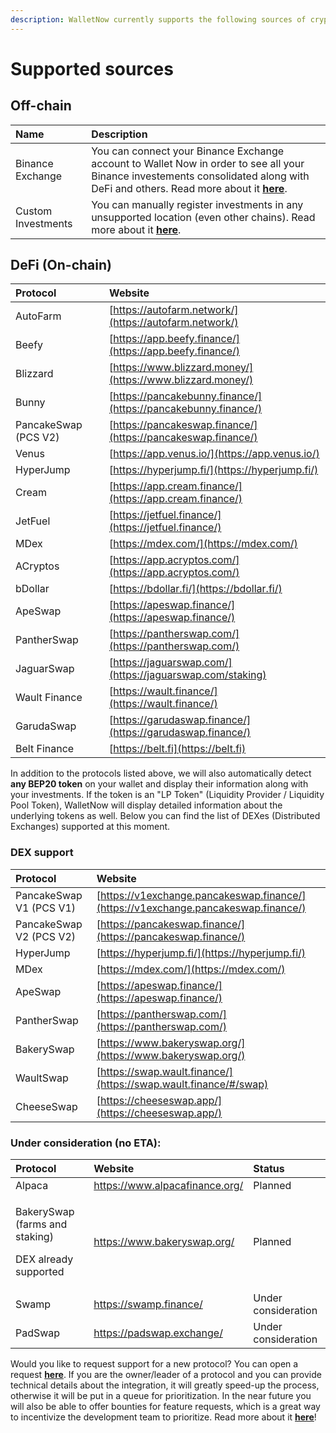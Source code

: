 ```yaml
---
description: WalletNow currently supports the following sources of crypto investments
---
```


# Supported sources

## Off-chain

| Name | Description |
| :--- | :--- |
| Binance Exchange | You can connect your Binance Exchange account to Wallet Now in order to see all your Binance investements consolidated along with DeFi and others. Read more about it [**here**](features/binance-exchange-integration.md). |
| Custom Investments | You can manually register investments in any unsupported location \(even other chains\). Read more about it [**here**](features/custom-investments.md). |

## DeFi \(On-chain\)

| Protocol | Website |
| :--- | :--- |
| AutoFarm | [https://autofarm.network/](https://autofarm.network/) |
| Beefy | [https://app.beefy.finance/](https://app.beefy.finance/) |
| Blizzard | [https://www.blizzard.money/](https://www.blizzard.money/) |
| Bunny | [https://pancakebunny.finance/](https://pancakebunny.finance/) |
| PancakeSwap \(PCS V2\) | [https://pancakeswap.finance/](https://pancakeswap.finance/) |
| Venus | [https://app.venus.io/](https://app.venus.io/) |
| HyperJump | [https://hyperjump.fi/](https://hyperjump.fi/) |
| Cream | [https://app.cream.finance/](https://app.cream.finance/) |
| JetFuel | [https://jetfuel.finance/](https://jetfuel.finance/) |
| MDex | [https://mdex.com/](https://mdex.com/) |
| ACryptos | [https://app.acryptos.com/](https://app.acryptos.com/) |
| bDollar | [https://bdollar.fi/](https://bdollar.fi/) |
| ApeSwap | [https://apeswap.finance/](https://apeswap.finance/) |
| PantherSwap | [https://pantherswap.com/](https://pantherswap.com/) |
| JaguarSwap | [https://jaguarswap.com/](https://jaguarswap.com/staking) |
| Wault Finance | [https://wault.finance/](https://wault.finance/) |
| GarudaSwap | [https://garudaswap.finance/](https://garudaswap.finance/) |
| Belt Finance | [https://belt.fi](https://belt.fi) |

In addition to the protocols listed above, we will also automatically detect **any BEP20 token** on your wallet and display their information along with your investments. If the token is an "LP Token" \(Liquidity Provider / Liquidity Pool Token\), WalletNow will display detailed information about the underlying tokens as well. Below you can find the list of DEXes \(Distributed Exchanges\) supported at this moment.

### DEX support

| Protocol | Website |
| :--- | :--- |
| PancakeSwap V1 \(PCS V1\) | [https://v1exchange.pancakeswap.finance/](https://v1exchange.pancakeswap.finance/) |
| PancakeSwap V2 \(PCS V2\) | [https://pancakeswap.finance/](https://pancakeswap.finance/) |
| HyperJump | [https://hyperjump.fi/](https://hyperjump.fi/) |
| MDex | [https://mdex.com/](https://mdex.com/) |
| ApeSwap | [https://apeswap.finance/](https://apeswap.finance/) |
| PantherSwap | [https://pantherswap.com/](https://pantherswap.com/) |
| BakerySwap | [https://www.bakeryswap.org/](https://www.bakeryswap.org/) |
| WaultSwap | [https://swap.wault.finance/](https://swap.wault.finance/#/swap) |
| CheeseSwap | [https://cheeseswap.app/](https://cheeseswap.app/) |

### **Under consideration \(no ETA\):**

<table>
  <thead>
    <tr>
      <th style="text-align:left">Protocol</th>
      <th style="text-align:left">Website</th>
      <th style="text-align:left">Status</th>
    </tr>
  </thead>
  <tbody>
    <tr>
      <td style="text-align:left">Alpaca</td>
      <td style="text-align:left"><a href="https://www.alpacafinance.org/">https://www.alpacafinance.org/</a>
      </td>
      <td style="text-align:left">Planned</td>
    </tr>
    <tr>
      <td style="text-align:left">
        <p>BakerySwap (farms and staking)</p>
        <p>DEX already supported</p>
      </td>
      <td style="text-align:left"><a href="https://www.bakeryswap.org/">https://www.bakeryswap.org/</a>
      </td>
      <td style="text-align:left">Planned</td>
    </tr>
    <tr>
      <td style="text-align:left">Swamp</td>
      <td style="text-align:left"><a href="https://swamp.finance/">https://swamp.finance/</a>
      </td>
      <td style="text-align:left">Under consideration</td>
    </tr>
    <tr>
      <td style="text-align:left">PadSwap</td>
      <td style="text-align:left"><a href="https://padswap.exchange/">https://padswap.exchange/</a>
      </td>
      <td style="text-align:left">Under consideration</td>
    </tr>
  </tbody>
</table>

Would you like to request support for a new protocol? You can open a request [**here**](https://github.com/wallet-now/wallet-now/issues/new/choose). If you are the owner/leader of a protocol and you can provide technical details about the integration, it will greatly speed-up the process, otherwise it will be put in a queue for prioritization. In the near future you will also be able to offer bounties for feature requests, which is a great way to incentivize the development team to prioritize. Read more about it [**here**]()!

## 



